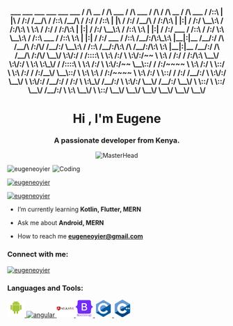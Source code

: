 <h3 align="center">
      ___                         ___                        ___                                  ___           ___                                  ___                  
     /  /\          __           /  /\           ___        /  /\                   ___          /  /\         /  /\                   __           /  /\           ___   
    /  /::\        |  |\        /  /:/          /__/\      /  /::\                 /__/\        /  /:/        /  /::\                 |  |\        /  /:/          /__/\  
   /  /:/\:\       |  |:|      /  /:/           \__\:\    /  /:/\:\                \  \:\      /  /:/        /  /:/\:\                |  |:|      /  /:/           \__\:\ 
  /  /::\ \:\      |  |:|     /  /:/        ___ /  /::\  /  /:/  \:\                \__\:\    /  /::\ ___   /  /::\ \:\               |  |:|     /  /:/        ___ /  /::\
 /__/:/\:\_\:\     |__|:|__  /__/:/     /\ /__/\  /:/\/ /__/:/ \__\:\               /  /::\  /__/:/\:\  /\ /__/:/\:\ \:\              |__|:|__  /__/:/     /\ /__/\  /:/\/
 \__\/  \:\/:/     /  /::::\ \  \:\    /:/ \  \:\/:/~~  \  \:\ /  /:/              /  /:/\:\ \__\/  \:\/:/ \  \:\ \:\_\/              /  /::::\ \  \:\    /:/ \  \:\/:/~~ 
      \__\::/     /  /:/~~~~  \  \:\  /:/   \  \::/      \  \:\  /:/              /  /:/__\/      \__\::/   \  \:\ \:\               /  /:/~~~~  \  \:\  /:/   \  \::/    
      /  /:/     /__/:/        \  \:\/:/     \__\/        \  \:\/:/              /__/:/           /  /:/     \  \:\_\/              /__/:/        \  \:\/:/     \__\/     
     /__/:/      \__\/          \  \::/                    \  \::/               \__\/           /__/:/       \  \:\                \__\/          \  \::/                
     \__\/                       \__\/                      \__\/                                \__\/         \__\/                                \__\/                 
</h3>


<h1 align="center">Hi , I'm Eugene</h1>
<h3 align="center">A passionate developer from Kenya.</h3>
<p align="center"><img alt="MasterHead" src="https://j.gifs.com/KdnqJW.gif?alt=media&token=91c0c7b2-93c3-4029-b011-1a8703c5730d"></p>

<img align="right" alt="Coding" width="400" src="https://cdn.dribbble.com/users/638428/screenshots/3641004/code2.gif">


<p align="left"> <img src="https://komarev.com/ghpvc/?username=eugeneoyier&label=Profile%20views&color=0e75b6&style=flat" alt="eugeneoyier" /> </p>

<p align="left"> <a href="https://github.com/ryo-ma/github-profile-trophy"><img src="https://github-profile-trophy.vercel.app/?username=eugeneoyier" alt="eugeneoyier" /></a> </p>

<p align="left"> <a href="https://twitter.com/eugeneoyier" target="blank"><img src="https://img.shields.io/twitter/follow/eugeneoyier?logo=twitter&style=for-the-badge" alt="eugeneoyier" /></a> </p>

-  I’m currently learning **Kotlin, Flutter, MERN**

-  Ask me about **Android, MERN**

-  How to reach me **eugeneoyier@gmail.com**

<h3 align="left">Connect with me:</h3>
<p align="left">
<a href="https://twitter.com/eugeneoyier" target="blank"><img align="center" src="https://raw.githubusercontent.com/rahuldkjain/github-profile-readme-generator/master/src/images/icons/Social/twitter.svg" alt="eugeneoyier" height="30" width="40" /></a>
</p>

<h3 align="left">Languages and Tools:</h3>
<p align="left"> <a href="https://developer.android.com" target="_blank" rel="noreferrer"> <img src="https://raw.githubusercontent.com/devicons/devicon/master/icons/android/android-original-wordmark.svg" alt="android" width="40" height="40"/> </a> <a href="https://angular.io" target="_blank" rel="noreferrer"> <img src="https://angular.io/assets/images/logos/angular/angular.svg" alt="angular" width="40" height="40"/> </a> <a href="https://angular.io" target="_blank" rel="noreferrer"> <img src="https://raw.githubusercontent.com/devicons/devicon/master/icons/angularjs/angularjs-original-wordmark.svg" alt="angularjs" width="40" height="40"/> </a> <a href="https://getbootstrap.com" target="_blank" rel="noreferrer"> <img src="https://raw.githubusercontent.com/devicons/devicon/master/icons/bootstrap/bootstrap-plain-wordmark.svg" alt="bootstrap" width="40" height="40"/> </a> <a href="https://www.cprogramming.com/" target="_blank" rel="noreferrer"> <img src="https://raw.githubusercontent.com/devicons/devicon/master/icons/c/c-original.svg" alt="c" width="40" height="40"/> </a> <a href="https://www.w3schools.com/cpp/" target="_blank" rel="noreferrer"> <img src="https://raw.githubusercontent.com/devicons/devicon/master/icons/cplusplus/cplusplus-original.svg" alt="cplusplus" width="40" height="40"/> </a> <a href="https://www.w3schools.com/css/" target="_blank" rel="noreferrer"> <img src="https://raw.githubusercontent.com/devicons/devicon/master/icons/css3/css3-original-wordmark.svg" alt="```
